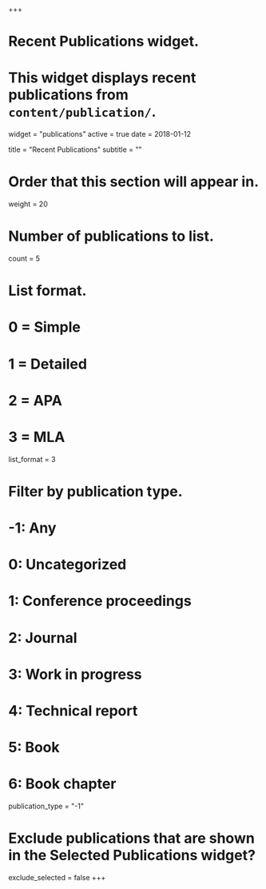 +++
# Recent Publications widget.
# This widget displays recent publications from `content/publication/`.
widget = "publications"
active = true
date = 2018-01-12

title = "Recent Publications"
subtitle = ""

# Order that this section will appear in.
weight = 20

# Number of publications to list.
count = 5

# List format.
#   0 = Simple
#   1 = Detailed
#   2 = APA
#   3 = MLA
list_format = 3

# Filter by publication type.
# -1: Any
#  0: Uncategorized
#  1: Conference proceedings
#  2: Journal
#  3: Work in progress
#  4: Technical report
#  5: Book
#  6: Book chapter
publication_type = "-1"

# Exclude publications that are shown in the Selected Publications widget?
exclude_selected = false
+++

